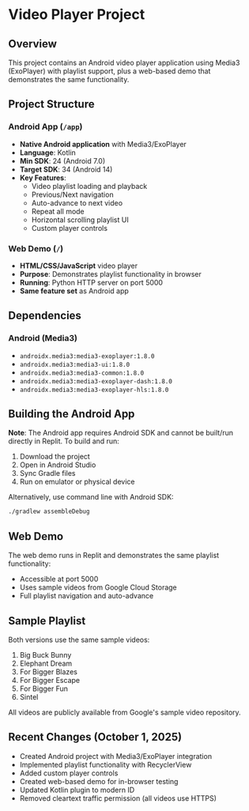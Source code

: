 # Video Player Project

## Overview
This project contains an Android video player application using Media3 (ExoPlayer) with playlist support, plus a web-based demo that demonstrates the same functionality.

## Project Structure

### Android App (`/app`)
- **Native Android application** with Media3/ExoPlayer
- **Language**: Kotlin
- **Min SDK**: 24 (Android 7.0)
- **Target SDK**: 34 (Android 14)
- **Key Features**:
  - Video playlist loading and playback
  - Previous/Next navigation
  - Auto-advance to next video
  - Repeat all mode
  - Horizontal scrolling playlist UI
  - Custom player controls

### Web Demo (`/`)
- **HTML/CSS/JavaScript** video player
- **Purpose**: Demonstrates playlist functionality in browser
- **Running**: Python HTTP server on port 5000
- **Same feature set** as Android app

## Dependencies

### Android (Media3)
- `androidx.media3:media3-exoplayer:1.8.0`
- `androidx.media3:media3-ui:1.8.0`
- `androidx.media3:media3-common:1.8.0`
- `androidx.media3:media3-exoplayer-dash:1.8.0`
- `androidx.media3:media3-exoplayer-hls:1.8.0`

## Building the Android App

**Note**: The Android app requires Android SDK and cannot be built/run directly in Replit. To build and run:

1. Download the project
2. Open in Android Studio
3. Sync Gradle files
4. Run on emulator or physical device

Alternatively, use command line with Android SDK:
```bash
./gradlew assembleDebug
```

## Web Demo

The web demo runs in Replit and demonstrates the same playlist functionality:
- Accessible at port 5000
- Uses sample videos from Google Cloud Storage
- Full playlist navigation and auto-advance

## Sample Playlist

Both versions use the same sample videos:
1. Big Buck Bunny
2. Elephant Dream
3. For Bigger Blazes
4. For Bigger Escape
5. For Bigger Fun
6. Sintel

All videos are publicly available from Google's sample video repository.

## Recent Changes (October 1, 2025)
- Created Android project with Media3/ExoPlayer integration
- Implemented playlist functionality with RecyclerView
- Added custom player controls
- Created web-based demo for in-browser testing
- Updated Kotlin plugin to modern ID
- Removed cleartext traffic permission (all videos use HTTPS)
